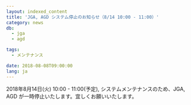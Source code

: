 ```yaml
---
layout: indexed_content
title: 'JGA, AGD システム停止のお知らせ（8/14 10:00 - 11:00）'
category: news
db:
  - jga
  - agd

tags:
  - メンテナンス

date: 2018-08-08T09:00:00
lang: ja
---
```


<p>2018年8月14日(火) 10:00 - 11:00(予定), システムメンテナンスのため、JGA, AGD が一時停止いたします。宜しくお願いいたします。</p>
